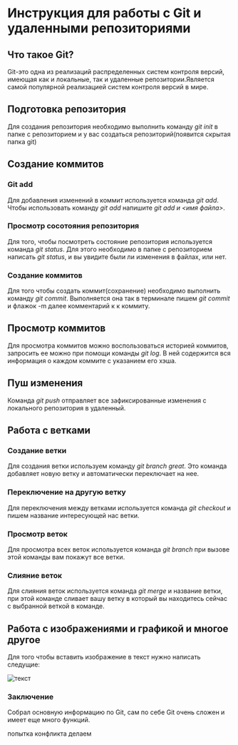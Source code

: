 # Инструкция для работы с Git и удаленными репозиториями

## Что такое Git?
Git-это одна из реализаций распределенных систем контроля версий, имеющая как и локальные, так и удаленные репозитории.Является самой популярной реализацией систем контроля версий в мире.
## Подготовка репозитория
Для создания репозитория необходимо выполнить команду *git init* в папке с репозиторием и у вас создаться репозиторий(появится скрытая папка git)

## Создание коммитов

### Git add
Для добавления изменений в коммит используется команда *git add*. Чтобы использовать команду *git add* напишите *git add и <имя файла>*.

### Просмотр сосотояния репозитория
Для того, чтобы посмотреть состояние репозитория используется команда *git status*. Для этого необходимо в папке с репозиторием написать *git status*, и вы увидите были ли изменения в файлах, или нет.

### Создание коммитов
Для того чтобы создать коммит(сохранение) необходимо выполнить команду *git commit*. Выполняется она так в терминале пишем *git commit* и флажок -m далее комментарий к к коммиту.

## Просмотр коммитов
Для просмотра коммитов можно воспользоваться историей коммитов, запросить ее можно при помощи команды *git log*.
В ней содержится вся информация о каждом коммите с указанием его хэша.

## Пуш изменения
Команда *git push* отправляет все зафиксированные изменения с локального репозитория в удаленный.

## Работа с ветками
### Создание ветки
Для создания ветки используем команду *git branch great*.
Это команда добавляет новую ветку и автоматически переключает на нее.
### Переключение на другую ветку
Для переключения между ветками используется команда *git checkout* и пишем название интересующей нас ветки.
### Просмотр веток
Для просмотра всех веток используется команда *git branch* при вызове этой команды вам покажут все ветки.
### Слияние веток
Для слияния веток используется команда *git merge* и название ветки, при этой команде сливает вашу ветку в который вы находитесь сейчас с выбранной веткой в команде.
## Работа с изображениями и графикой и многое другое 

Для того чтобы вставить изображение в текст нужно написать следущие: 

![текст](git.jpeg.jpeg)

### Заключение

Собрал основную информацию по Git, сам  по себе Git очень сложен и имеет еще много функций.

попытка конфликта делаем





